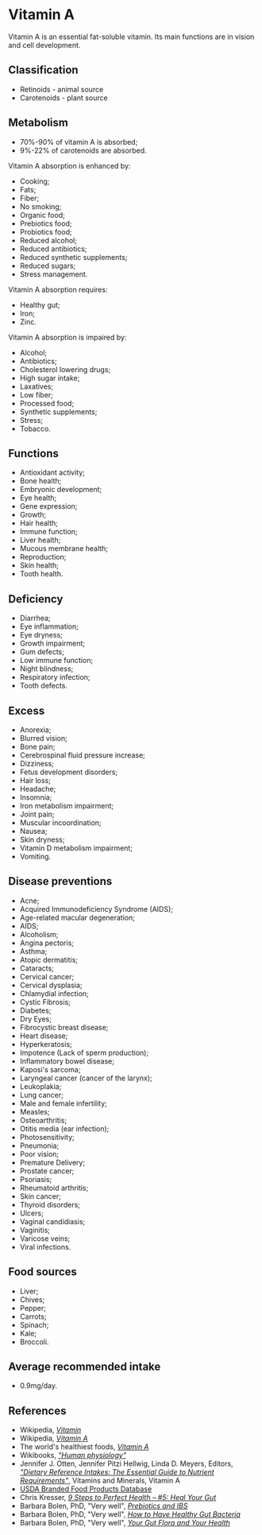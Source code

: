 # Vitamin A
Vitamin A is an essential fat-soluble vitamin. Its main functions are in vision and cell development.

## Classification
- Retinoids - animal source
- Carotenoids - plant source

## Metabolism
- 70%-90% of vitamin A is absorbed;
- 9%-22% of carotenoids are absorbed.

Vitamin A absorption is enhanced by:
- Cooking;
- Fats;
- Fiber;
- No smoking;
- Organic food;
- Prebiotics food;
- Probiotics food;
- Reduced alcohol;
- Reduced antibiotics;
- Reduced synthetic supplements;
- Reduced sugars;
- Stress management.

Vitamin A absorption requires:
- Healthy gut;
- Iron;
- Zinc.

Vitamin A absorption is impaired by:
- Alcohol;
- Antibiotics;
- Cholesterol lowering drugs;
- High sugar intake;
- Laxatives;
- Low fiber;
- Processed food;
- Synthetic supplements;
- Stress;
- Tobacco.

## Functions
- Antioxidant activity;
- Bone health;
- Embryonic development;
- Eye health;
- Gene expression;
- Growth;
- Hair health;
- Immune function;
- Liver health;
- Mucous membrane health;
- Reproduction;
- Skin health;
- Tooth health.

## Deficiency
- Diarrhea;
- Eye inflammation;
- Eye dryness;
- Growth impairment;
- Gum defects;
- Low immune function;
- Night blindness;
- Respiratory infection;
- Tooth defects.

## Excess
- Anorexia;
- Blurred vision;
- Bone pain;
- Cerebrospinal fluid pressure increase;
- Dizziness;
- Fetus development disorders;
- Hair loss;
- Headache;
- Insomnia;
- Iron metabolism impairment;
- Joint pain;
- Muscular incoordination;
- Nausea;
- Skin dryness;
- Vitamin D metabolism impairment;
- Vomiting.

## Disease preventions
- Acne;
- Acquired Immunodeficiency Syndrome (AIDS);
- Age-related macular degeneration;
- AIDS;
- Alcoholism;
- Angina pectoris;
- Asthma;
- Atopic dermatitis;
- Cataracts;
- Cervical cancer;
- Cervical dysplasia;
- Chlamydial infection;
- Cystic Fibrosis;
- Diabetes;
- Dry Eyes;
- Fibrocystic breast disease;
- Heart disease;
- Hyperkeratosis;
- Impotence (Lack of sperm production);
- Inflammatory bowel disease;
- Kaposi's sarcoma;
- Laryngeal cancer (cancer of the larynx);
- Leukoplakia;
- Lung cancer;
- Male and female infertility;
- Measles;
- Osteoarthritis;
- Otitis media (ear infection);
- Photosensitivity;
- Pneumonia;
- Poor vision;
- Premature Delivery;
- Prostate cancer;
- Psoriasis;
- Rheumatoid arthritis;
- Skin cancer;
- Thyroid disorders;
- Ulcers;
- Vaginal candidiasis;
- Vaginitis;
- Varicose veins;
- Viral infections.

## Food sources
- Liver;
- Chives;
- Pepper;
- Carrots;
- Spinach;
- Kale;
- Broccoli.

## Average recommended intake
- 0.9mg/day.

## References
- Wikipedia, [_Vitamin_](https://en.wikipedia.org/wiki/Vitamin)
- Wikipedia, [_Vitamin A_](https://en.wikipedia.org/wiki/Vitamin_A)
- The world's healthiest foods, [_Vitamin A_](http://www.whfoods.com/genpage.php?tname=nutrient&dbid=106)
- Wikibooks, [_"Human physiology"_](https://en.Wikibooks.org/wiki/Human_Physiology/Nutrition#Vitamins)
- Jennifer J. Otten, Jennifer Pitzi Hellwig, Linda D. Meyers, Editors, [_"Dietary Reference Intakes: The Essential Guide to Nutrient Requirements"_](https://www.amazon.com/Dietary-Reference-Intakes-Essential-Requirements/dp/0309157420), Vitamins and Minerals, Vitamin A
- [USDA Branded Food Products Database](https://ndb.nal.usda.gov/ndb/nutrients/report/nutrientsfrm?max=1000&offset=0&totCount=0&nutrient1=320&nutrient2=&nutrient3=&subset=0&sort=c&measureby=g)
- Chris Kresser, [_9 Steps to Perfect Health – #5: Heal Your Gut_](https://chriskresser.com/9-steps-to-perfect-health-5-heal-your-gut/)
- Barbara Bolen, PhD, "Very well", [_Prebiotics and IBS_](https://www.verywell.com/prebiotics-and-ibs-1944748)
- Barbara Bolen, PhD, "Very well", [_How to Have Healthy Gut Bacteria_](https://www.verywell.com/how-to-have-healthy-gut-bacteria-1945326)
- Barbara Bolen, PhD, "Very well", [_Your Gut Flora and Your Health_](https://www.verywell.com/what-are-your-gut-flora-1944914)